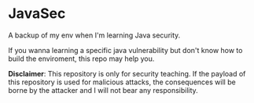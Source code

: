 # JavaSec

A backup of my env when I'm learning Java security.

If you wanna learning a specific java vulnerability but don't know how to build the enviroment, this repo may help you.

**Disclaimer**: This repository is only for security teaching. If the payload of this repository is used for malicious attacks, the consequences will be borne by the attacker and I will not bear any responsibility.
